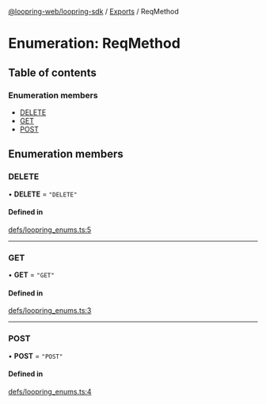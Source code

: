 [@loopring-web/loopring-sdk](../README.md) / [Exports](../modules.md) / ReqMethod

# Enumeration: ReqMethod

## Table of contents

### Enumeration members

- [DELETE](ReqMethod.md#delete)
- [GET](ReqMethod.md#get)
- [POST](ReqMethod.md#post)

## Enumeration members

### DELETE

• **DELETE** = `"DELETE"`

#### Defined in

[defs/loopring_enums.ts:5](https://github.com/Loopring/loopring_sdk/blob/ea87b1c/src/defs/loopring_enums.ts#L5)

___

### GET

• **GET** = `"GET"`

#### Defined in

[defs/loopring_enums.ts:3](https://github.com/Loopring/loopring_sdk/blob/ea87b1c/src/defs/loopring_enums.ts#L3)

___

### POST

• **POST** = `"POST"`

#### Defined in

[defs/loopring_enums.ts:4](https://github.com/Loopring/loopring_sdk/blob/ea87b1c/src/defs/loopring_enums.ts#L4)
